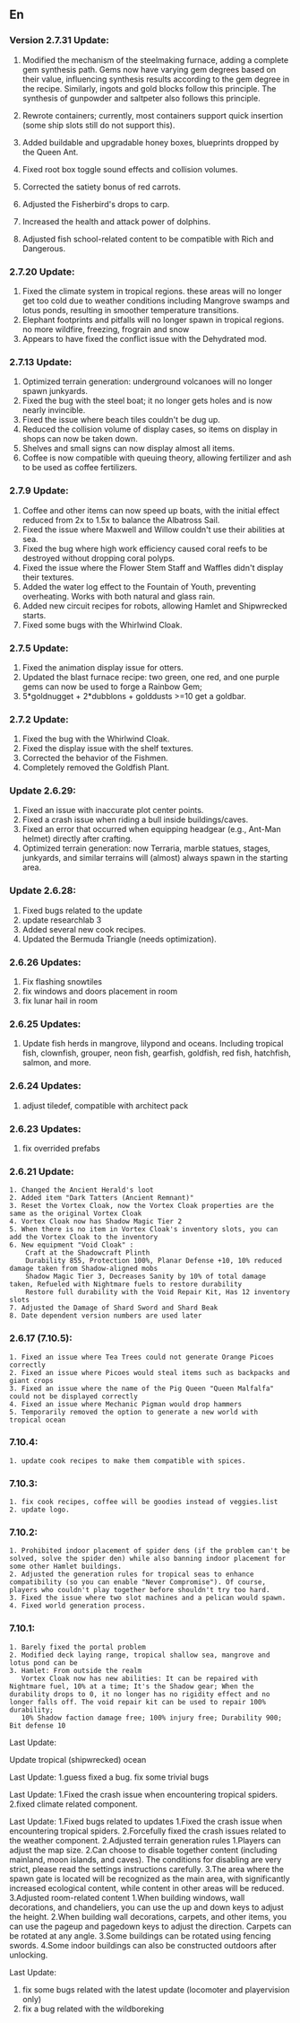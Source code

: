 ## En

### Version 2.7.31 Update:

1. Modified the mechanism of the steelmaking furnace, adding a complete gem synthesis path. Gems now have varying gem degrees based on their value, influencing synthesis results according to the gem degree in the recipe. Similarly, ingots and gold blocks follow this principle. The synthesis of gunpowder and saltpeter also follows this principle. 

2. Rewrote containers; currently, most containers support quick insertion (some ship slots still do not support this).

3. Added buildable and upgradable honey boxes, blueprints dropped by the Queen Ant.

4. Fixed root box toggle sound effects and collision volumes.

5. Corrected the satiety bonus of red carrots.

6. Adjusted the Fisherbird's drops to carp.

7. Increased the health and attack power of dolphins.

8. Adjusted fish school-related content to be compatible with Rich and Dangerous.


### 2.7.20 Update:

1. Fixed the climate system in tropical regions. these areas will no longer get too cold due to weather conditions  including Mangrove swamps and lotus ponds, resulting in smoother temperature transitions.
2. Elephant footprints and pitfalls will no longer spawn in tropical regions. no more wildfire, freezing, frograin and snow
3. Appears to have fixed the conflict issue with the Dehydrated mod.


### 2.7.13 Update:

1. Optimized terrain generation: underground volcanoes will no longer spawn junkyards.
2. Fixed the bug with the steel boat; it no longer gets holes and is now nearly invincible.
3. Fixed the issue where beach tiles couldn't be dug up.
4. Reduced the collision volume of display cases, so items on display in shops can now be taken down.
5. Shelves and small signs can now display almost all items.
6. Coffee is now compatible with queuing theory, allowing fertilizer and ash to be used as coffee fertilizers.

### 2.7.9 Update:

1. Coffee and other items can now speed up boats, with the initial effect reduced from 2x to 1.5x to balance the Albatross Sail.
2. Fixed the issue where Maxwell and Willow couldn't use their abilities at sea.
3. Fixed the bug where high work efficiency caused coral reefs to be destroyed without dropping coral polyps.
4. Fixed the issue where the Flower Stem Staff and Waffles didn't display their textures.
5. Added the water log effect to the Fountain of Youth, preventing overheating. Works with both natural and glass rain.
6. Added new circuit recipes for robots, allowing Hamlet and Shipwrecked starts.
7. Fixed some bugs with the Whirlwind Cloak.

### 2.7.5 Update:

1. Fixed the animation display issue for otters.
2. Updated the blast furnace recipe: two green, one red, and one purple gems can now be used to forge a Rainbow Gem;
3. 5\*goldnugget + 2\*dubblons + golddusts >=10 get a goldbar.


### 2.7.2 Update:

1. Fixed the bug with the Whirlwind Cloak.
2. Fixed the display issue with the shelf textures.
3. Corrected the behavior of the Fishmen.
4. Completely removed the Goldfish Plant.

### Update 2.6.29:

1. Fixed an issue with inaccurate plot center points.
2. Fixed a crash issue when riding a bull inside buildings/caves.
3. Fixed an error that occurred when equipping headgear (e.g., Ant-Man helmet) directly after crafting.
4. Optimized terrain generation: now Terraria, marble statues, stages, junkyards, and similar terrains will (almost) always spawn in the starting area.

### Update 2.6.28:

1. Fixed bugs related to the update
2. update researchlab 3
3. Added several new cook recipes.
4. Updated the Bermuda Triangle (needs optimization).

### 2.6.26 Updates:

1. Fix flashing snowtiles
2. fix windows and doors placement in room
3. fix lunar hail in room

### 2.6.25 Updates:

1. Update fish herds in mangrove, lilypond and oceans.
Including tropical fish, clownfish, grouper, neon fish, gearfish, goldfish, red fish, hatchfish, salmon, and more.


### 2.6.24 Updates:

1. adjust tiledef, compatible with architect pack

### 2.6.23 Updates:

1. fix overrided prefabs

### 2.6.21 Update:

	1. Changed the Ancient Herald's loot
	2. Added item "Dark Tatters (Ancient Remnant)"
	3. Reset the Vortex Cloak, now the Vortex Cloak properties are the same as the original Vortex Cloak
	4. Vortex Cloak now has Shadow Magic Tier 2
	5. When there is no item in Vortex Cloak's inventory slots, you can add the Vortex Cloak to the inventory
	6. New equipment "Void Cloak" :
		Craft at the Shadowcraft Plinth
		Durability 855, Protection 100%, Planar Defense +10, 10% reduced damage taken from Shadow-aligned mobs
		Shadow Magic Tier 3, Decreases Sanity by 10% of total damage taken,	Refueled with Nightmare fuels to restore durability
		Restore full durability with the Void Repair Kit, Has 12 inventory slots
	7. Adjusted the Damage of Shard Sword and Shard Beak
	8. Date dependent version numbers are used later

### 2.6.17 (7.10.5):

    1. Fixed an issue where Tea Trees could not generate Orange Picoes correctly
    2. Fixed an issue where Picoes would steal items such as backpacks and giant crops
    3. Fixed an issue where the name of the Pig Queen "Queen Malfalfa" could not be displayed correctly
    4. Fixed an issue where Mechanic Pigman would drop hammers
	5. Temporarily removed the option to generate a new world with tropical ocean

### 7.10.4:
    1. update cook recipes to make them compatible with spices.

### 7.10.3:
    1. fix cook recipes, coffee will be goodies instead of veggies.list
    2. update logo.

### 7.10.2:
    1. Prohibited indoor placement of spider dens (if the problem can't be solved, solve the spider den) while also banning indoor placement for some other Hamlet buildings.
    2. Adjusted the generation rules for tropical seas to enhance compatibility (so you can enable "Never Compromise"). Of course, players who couldn't play together before shouldn't try too hard.
    3. Fixed the issue where two slot machines and a pelican would spawn.
    4. Fixed world generation process.

### 7.10.1:
    1. Barely fixed the portal problem
    2. Modified deck laying range, tropical shallow sea, mangrove and lotus pond can be
    3. Hamlet: From outside the realm
       Vortex Cloak now has new abilities: It can be repaired with Nightmare fuel, 10% at a time; It's the Shadow gear; When the durability drops to 0, it no longer has no rigidity effect and no longer falls off. The void repair kit can be used to repair 100% durability;
       10% Shadow faction damage free; 100% injury free; Durability 900; Bit defense 10

Last Update:

Update tropical (shipwrecked) ocean

Last Update:
1.guess fixed a bug. fix some trivial bugs

Last Update:
1.Fixed the crash issue when encountering tropical spiders.
2.fixed climate related component.

Last Update:
1.Fixed bugs related to updates
	1.Fixed the crash issue when encountering tropical spiders.
	2.Forcefully fixed the crash issues related to the weather component.
2.Adjusted terrain generation rules
	1.Players can adjust the map size.
	2.Can choose to disable together content (including mainland, moon islands, and caves). The conditions for disabling are very strict, please read the settings instructions carefully.
	3.The area where the spawn gate is located will be recognized as the main area, with significantly increased ecological content, while content in other areas will be reduced.
3.Adjusted room-related content
	1.When building windows, wall decorations, and chandeliers, you can use the up and down keys to adjust the height.
	2.When building wall decorations, carpets, and other items, you can use the pageup and pagedown keys to adjust the direction. Carpets can be rotated at any angle.
	3.Some buildings can be rotated using fencing swords.
	4.Some indoor buildings can also be constructed outdoors after unlocking.

Last Update:
1. fix some bugs related with the latest update (locomoter and playervision only)
2. fix a bug related with the wildboreking